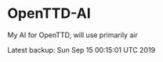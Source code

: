 # OpenTTD-AI
My AI for OpenTTD, will use primarily air

Latest backup: Sun Sep 15 00:15:01 UTC 2019
